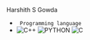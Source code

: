 Harshith S Gowda
- <code> Programming language</code> 
- ![C++](https://img.shields.io/badge/C++-00599C.svg?style=for-the-badge&logo=C++&logoColor=whitez)
  ![PYTHON](https://img.shields.io/badge/Python-3776AB.svg?style=for-the-badge&logo=Python&logoColor=white)
  ![C]()


<!---
Harshith5703/Harshith5703 is a ✨ special ✨ repository because its `README.md` (this file) appears on your GitHub profile.
You can click the Preview link to take a look at your changes.
--->
